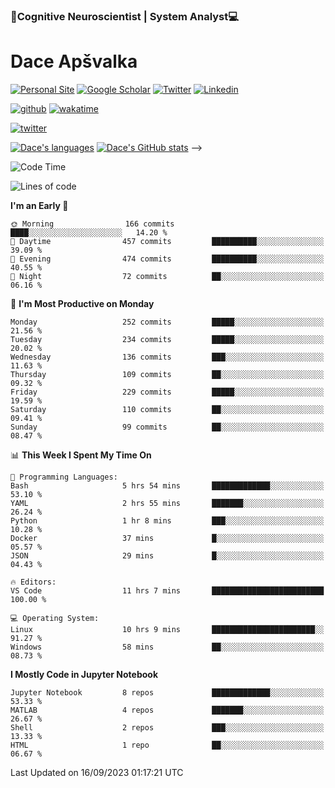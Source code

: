 ### 🧠Cognitive Neuroscientist | System Analyst💻
# Dace Apšvalka

[![Personal Site](https://img.shields.io/badge/website-teal?style=for-the-badge&logo=About.me&logoColor=white)](https://dcdace.net/)
[![Google Scholar](https://img.shields.io/badge/Scholar-yellow?style=for-the-badge&logo=googlescholar&logoColor=ffffff)](https://scholar.google.com/citations?hl=en&user=W8q0HBkAAAAJ&view_op=list_works&sortby=pubdate)
[![Twitter](https://img.shields.io/badge/Twitter-1DA1F2?logo=twitter&logoColor=white&style=for-the-badge)](https://twitter.com/dcdace)
[![Linkedin](https://img.shields.io/badge/linkedin-0077B5?logo=linkedin&logoColor=white&style=for-the-badge)](https://www.linkedin.com/in/dace-apsvalka/)

<!--
[![Dace's wakatime stats](https://github-readme-stats.vercel.app/api/wakatime?username=dcdace&theme=react&layout=compact&custom_title=Coding+past+7+days&v=2)](https://github.com/dcdace/dcdace)
-->

[![github](https://img.shields.io/github/followers/dcdace?logo=github&style=plastic)](https://github.com/dcdace?tab=followers "GitHub followers")
[![wakatime](https://wakatime.com/badge/user/6e7556d3-b1db-4eef-a7e8-9bad735fc27e.svg?style=plastic?v=2)](https://wakatime.com/@6e7556d3-b1db-4eef-a7e8-9bad735fc27e "Total time coded since Feb 28 2022")

[![twitter](https://img.shields.io/twitter/follow/dcdace?label=followers&logo=twitter&color=%23007ec6&style=plastic)](https://twitter.com/dcdace "Twitter followers")

[![Dace's languages](https://github-readme-stats-one-nu-13.vercel.app/api/top-langs/?username=dcdace&langs_count=10&theme=nord&layout=compact)](https://github.com/anuraghazra/github-readme-stats) 
[![Dace's GitHub stats](https://github-readme-stats-one-nu-13.vercel.app/api?username=dcdace&theme=dracula&hide=prs,issues&count_private=true&show_icons=true&hide_rank=true&include_all_commits=true&hide_title=false&custom_title=GitHub+Stats)](https://github.com/anuraghazra/github-readme-stats)
-->

<!--START_SECTION:waka-->
![Code Time](http://img.shields.io/badge/Code%20Time-308%20hrs%2015%20mins-blue)

![Lines of code](https://img.shields.io/badge/From%20Hello%20World%20I%27ve%20Written-769.0%20thousand%20lines%20of%20code-blue)

**I'm an Early 🐤** 

```text
🌞 Morning                166 commits         ████░░░░░░░░░░░░░░░░░░░░░   14.20 % 
🌆 Daytime                457 commits         ██████████░░░░░░░░░░░░░░░   39.09 % 
🌃 Evening                474 commits         ██████████░░░░░░░░░░░░░░░   40.55 % 
🌙 Night                  72 commits          ██░░░░░░░░░░░░░░░░░░░░░░░   06.16 % 
```
📅 **I'm Most Productive on Monday** 

```text
Monday                   252 commits         █████░░░░░░░░░░░░░░░░░░░░   21.56 % 
Tuesday                  234 commits         █████░░░░░░░░░░░░░░░░░░░░   20.02 % 
Wednesday                136 commits         ███░░░░░░░░░░░░░░░░░░░░░░   11.63 % 
Thursday                 109 commits         ██░░░░░░░░░░░░░░░░░░░░░░░   09.32 % 
Friday                   229 commits         █████░░░░░░░░░░░░░░░░░░░░   19.59 % 
Saturday                 110 commits         ██░░░░░░░░░░░░░░░░░░░░░░░   09.41 % 
Sunday                   99 commits          ██░░░░░░░░░░░░░░░░░░░░░░░   08.47 % 
```


📊 **This Week I Spent My Time On** 

```text
💬 Programming Languages: 
Bash                     5 hrs 54 mins       █████████████░░░░░░░░░░░░   53.10 % 
YAML                     2 hrs 55 mins       ███████░░░░░░░░░░░░░░░░░░   26.24 % 
Python                   1 hr 8 mins         ███░░░░░░░░░░░░░░░░░░░░░░   10.28 % 
Docker                   37 mins             █░░░░░░░░░░░░░░░░░░░░░░░░   05.57 % 
JSON                     29 mins             █░░░░░░░░░░░░░░░░░░░░░░░░   04.43 % 

🔥 Editors: 
VS Code                  11 hrs 7 mins       █████████████████████████   100.00 % 

💻 Operating System: 
Linux                    10 hrs 9 mins       ███████████████████████░░   91.27 % 
Windows                  58 mins             ██░░░░░░░░░░░░░░░░░░░░░░░   08.73 % 
```

**I Mostly Code in Jupyter Notebook** 

```text
Jupyter Notebook         8 repos             █████████████░░░░░░░░░░░░   53.33 % 
MATLAB                   4 repos             ███████░░░░░░░░░░░░░░░░░░   26.67 % 
Shell                    2 repos             ███░░░░░░░░░░░░░░░░░░░░░░   13.33 % 
HTML                     1 repo              ██░░░░░░░░░░░░░░░░░░░░░░░   06.67 % 
```




 Last Updated on 16/09/2023 01:17:21 UTC
<!--END_SECTION:waka-->

